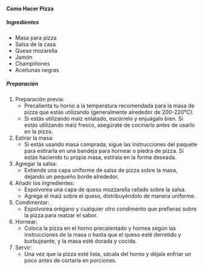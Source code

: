 <h4>Como Hacer Pizza</h4>
<h5> Ingredientes</h5>
<ul> 
<li>Masa para pizza</li>
<li>Salsa de la casa</li>
<li>Queso mozarella</li>
<li>Jamón</li>
<li>Champiñones</li>
<li>Aceitunas negras</li>

</ul>

<h5> Preparación</h5>

<ol>
<li>
Preparación previa:
<ul>
<li>Precalienta tu horno a la temperatura recomendada para la masa de pizza que estás utilizando (generalmente alrededor de 200-220°C).</li>
<li>Si estás utilizando maíz enlatado, escúrrelo y enjuágalo bien. Si estás utilizando maíz fresco, asegúrate de cocinarlo antes de usarlo en la pizza.</li>
</ul>


<li>
Estirar la masa:
<ul>
<li>
Si estás usando masa comprada, sigue las instrucciones del paquete para estirarla en una bandeja para hornear o piedra de pizza. Si estás haciendo tu propia masa, estírala en la forma deseada.
</li>
</ul>


</li>


<li>
Agregar la salsa:
<ul>
<li>
Extiende una capa uniforme de salsa de pizza sobre la masa, dejando un pequeño borde alrededor.
</li>
</ul>


</li>




<li>
Añadir los ingredientes:
<ul>
<li>
Espolvorea una capa de queso mozzarella rallado sobre la salsa.
</li>
<li>
Agrega el maíz sobre el queso, distribuyéndolo de manera uniforme.
</li>
</ul>


</li>
<li>
Condimentar:
<ul>
<li>
Espolvorea orégano y cualquier otro condimento que prefieras sobre la pizza para realzar el sabor.
</li>
</ul>


</li>
<li>
Hornear:
<ul>
<li>
Coloca la pizza en el horno precalentado y hornea según las instrucciones de la masa o hasta que el queso esté derretido y burbujeante, y la masa esté dorada y cocida.
</li>
</ul>
<li>
Servir:
<ul>
<li>
Una vez que la pizza esté lista, sácala del horno y déjala enfriar un poco antes de cortarla en porciones.
</li>
</ul>


</li>
</ol>


